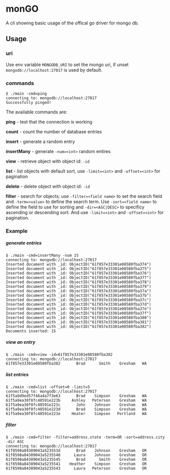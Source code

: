 # monGO
A cli showing basic usage of the offical go driver for mongo db.

## Usage
### uri
Use env variable `MONGODB_URI` to set the mongo uri, if unset `mongodb://localhost:27017` is used by default.

### commands
    $ ./main -cmd=ping
    connecting to: mongodb://localhost:27017
    Successfully pinged!

The available commands are:

**ping** - test that the connection is working

**count** - count the number of database entries

**insert** - generate a random entry

**insertMany** - generate `-num=<int>` random entires

**view** - retrieve object with object id: `-id`

**list** - list objects with default sort, use `-limit=<int>` and `-offset=<int>` for pagination

**delete** - delete object with object id: `-id`

**filter** - search for objects; use `-filter=<field name>` to set the search field and `-term=<value>` to define the search term. Use `-sort=<field name>` to define the field to use for sorting and `-dir=<ASC|DESC>` to specificy ascending or descending sort. And use `-limit=<int>` and `-offset=<int>` for pagination.

### Example
##### generate entries
    $ ./main -cmd=insertMany -num 15
    connecting to: mongodb://localhost:27017
    Inserted document with _id: ObjectID("61f857e33301e08580fba374")
    Inserted document with _id: ObjectID("61f857e33301e08580fba375")
    Inserted document with _id: ObjectID("61f857e33301e08580fba376")
    Inserted document with _id: ObjectID("61f857e33301e08580fba377")
    Inserted document with _id: ObjectID("61f857e33301e08580fba378")
    Inserted document with _id: ObjectID("61f857e33301e08580fba379")
    Inserted document with _id: ObjectID("61f857e33301e08580fba37a")
    Inserted document with _id: ObjectID("61f857e33301e08580fba37b")
    Inserted document with _id: ObjectID("61f857e33301e08580fba37c")
    Inserted document with _id: ObjectID("61f857e33301e08580fba37d")
    Inserted document with _id: ObjectID("61f857e33301e08580fba37e")
    Inserted document with _id: ObjectID("61f857e33301e08580fba37f")
    Inserted document with _id: ObjectID("61f857e33301e08580fba380")
    Inserted document with _id: ObjectID("61f857e33301e08580fba381")
    Inserted document with _id: ObjectID("61f857e33301e08580fba382")
    Documents inserted: 15

##### view an entry
    $ ./main -cmd=view -id=61f857e33301e08580fba382
    connecting to: mongodb://localhost:27017
    61f857e33301e08580fba382       Brad      Smith    Gresham   WA

##### list entries
    $ ./main -cmd=list -offset=0 -limit=5          
    connecting to: mongodb://localhost:27017
    61f5a9d9ed57f46a4a7f3e63       Brad    Simpson    Gresham   WA
    61f5a9ea30f8fc48591e223b     Ashley   Peterson    Gresham   WA
    61f5a9ea30f8fc48591e223c       John    Johnson    Gresham   WA
    61f5a9ea30f8fc48591e223d       Brad    Simpson    Gresham   WA
    61f5a9ea30f8fc48591e223e     Heater    Simpson   Portland   WA

##### filter
    $ ./main -cmd=filter -filter=address.state -term=OR -sort=address.city -dir ASC
    connecting to: mongodb://localhost:27017
    61f8598a84389043a523553d       Brad    Johnson    Gresham   OR
    61f8598a84389043a5235548      Laura    Johnson    Gresham   OR
    61f8598a84389043a5235545       Brad      Smith    Gresham   OR
    61f8598a84389043a5235541    Heather    Simpson    Gresham   OR
    61f8598a84389043a5235543      Laura   Peterson    Gresham   OR